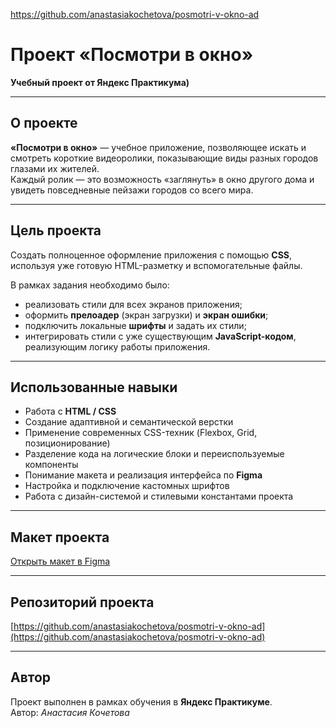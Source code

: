  https://github.com/anastasiakochetova/posmotri-v-okno-ad 
# Проект «Посмотри в окно»  
**Учебный проект от Яндекс Практикума)**

---

## О проекте
**«Посмотри в окно»** — учебное приложение, позволяющее искать и смотреть короткие видеоролики, показывающие виды разных городов глазами их жителей.  
Каждый ролик — это возможность «заглянуть» в окно другого дома и увидеть повседневные пейзажи городов со всего мира.

---

## Цель проекта
Создать полноценное оформление приложения с помощью **CSS**, используя уже готовую HTML-разметку и вспомогательные файлы.  

В рамках задания необходимо было:
- реализовать стили для всех экранов приложения;
- оформить **прелоадер** (экран загрузки) и **экран ошибки**;
- подключить локальные **шрифты** и задать их стили;
- интегрировать стили с уже существующим **JavaScript-кодом**, реализующим логику работы приложения.

---

## Использованные навыки
- Работа с **HTML / CSS**  
- Создание адаптивной и семантической верстки  
- Применение современных CSS-техник (Flexbox, Grid, позиционирование)  
- Разделение кода на логические блоки и переиспользуемые компоненты  
- Понимание макета и реализация интерфейса по **Figma**  
- Настройка и подключение кастомных шрифтов  
- Работа с дизайн-системой и стилевыми константами проекта  

---

## Макет проекта
[Открыть макет в Figma](https://www.figma.com/design/vCfXwrcREKdx7cs4aJuHPg/FD%3A-2-спринт.-Проектная-работа?node-id=0-1&p=f)

---

## Репозиторий проекта
[https://github.com/anastasiakochetova/posmotri-v-okno-ad](https://github.com/anastasiakochetova/posmotri-v-okno-ad)

---

## Автор
Проект выполнен в рамках обучения в **Яндекс Практикуме**.  
Автор: *Анастасия Кочетова*

